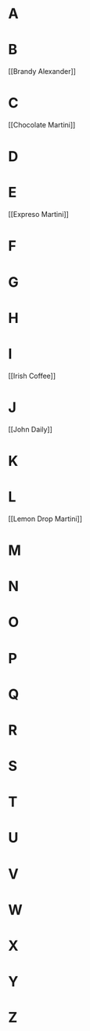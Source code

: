 # A

# B
[[Brandy Alexander]]

# C
[[Chocolate Martini]]

# D

# E
[[Expreso Martini]]
# F

# G
# H

# I
[[Irish Coffee]]
# J
[[John Daily]]
# K
# L
[[Lemon Drop Martini]]
# M
# N

# O
# P

# Q
# R

# S 
# T
# U
# V
# W
# X
# Y
# Z